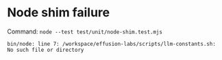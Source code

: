 # Node shim failure

Command: `node --test test/unit/node-shim.test.mjs`

```
bin/node: line 7: /workspace/effusion-labs/scripts/llm-constants.sh: No such file or directory
```
